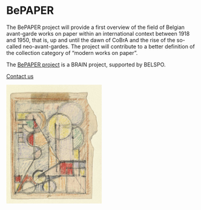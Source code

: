 # BePAPER

The BePAPER project will provide a first overview of the field of Belgian avant-garde works on paper within an international context between 1918 and 1950, that is, up and until the dawn of CoBrA and the rise of the so-called neo-avant-gardes. The project will contribute to a better definition of the collection category of “modern works on paper”.

The [BePAPER project](https://www.fine-arts-museum.be/en/research/research-projects/bepaper) is a BRAIN project, supported by BELSPO.

[Contact us](mailto:bepaper@fine-arts-museum.be)

<a href="https://www.fine-arts-museum.be/en/research/research-projects/bepaper" target="_blank"><img src="peeters_12377dig_h_large@2x.jpg" alt="Jozef Peeters" width="50%"/></a>
